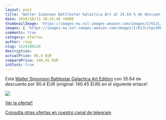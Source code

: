```yaml
---
layout: post
title: 'Walter Simonson Battlestar Galactica Art al 35.64 % de descuento'
date: 2019/10/13 20:24:49 +0000
thumbnailImage: 'https://images-eu.ssl-images-amazon.com/images/I/61JLztpLSRL._SL200_.jpg'
images: [ 'https://images-eu.ssl-images-amazon.com/images/I/61JLztpLSRL._SL200_.jpg' ]
comments: true
category: ofertas
author: ring
slug: 1524100129
description:
actualPrice: 90.4 EUR
comparePrice: 140.45 EUR
inStock: true
---
```


Está [Walter Simonson Battlestar Galactica Art Edition](https://www.amazon.com/dp/1524100129/?tag=redken08-20) con 35.64 de descuento por 90.4 EUR (original: 140.45 EUR) en el siguiente enlace!

[![](https://images-eu.ssl-images-amazon.com/images/I/61JLztpLSRL._SL200_.jpg)](https://www.amazon.com/dp/1524100129/?tag=redken08-20)

[Ver la oferta!!](https://www.amazon.com/dp/1524100129/?tag=redken08-20)

[Consulta otras ofertas en nuestro canal de telegram](https://t.me/s/ofertas25)
